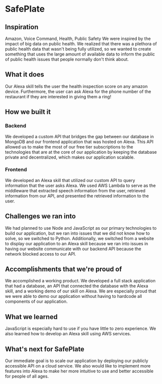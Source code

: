 # SafePlate

## Inspiration
Amazon, Voice Command, Health, Public Safety
We were inspired by the impact of big data on public health. We realized that there was a plethora of public health data that wasn't being fully utilized, so we wanted to create something that uses the large amount of available data to inform the public of public health issues that people normally don't think about.

## What it does
Our Alexa skill tells the user the health inspection score on any amazon device. Furthermore, the user can ask Alexa for the phone number of the restaurant if they are interested in giving them a ring!

## How we built it
### Backend
We developed a custom API that bridges the gap between our database in MongoDB and our frontend application that was hosted on Alexa. This API allowed us to make the most of our free tier subscriptions to the technologies that are at the core of our application by keeping the database private and decentralized, which makes our application scalable.
### Frontend
We developed an Alexa skill that utilized our custom API to query information that the user asks Alexa. We used AWS Lambda to serve as the middleware that extracted speech information from the user, retrieved information from our API, and presented the retrieved information to the user.

## Challenges we ran into
We had planned to use Node and JavaScript as our primary technologies to build our application, but we ran into issues that we did not know how to solve, so we switched to Python. Additionally, we switched from a website to display our application to an Alexa skill because we ran into issues in having our website communicate with our backend API because the network blocked access to our API.

## Accomplishments that we're proud of
We accomplished a working product. We developed a full stack application that had a database, an API that connected the database with the Alexa skill, and a working demo of our skill on Alexa. We are especially proud that we were able to demo our application without having to hardcode all components of our application.

## What we learned
JavaScript is especially hard to use if you have little to zero experience. We also learned how to develop an Alexa skill using AWS services.

## What's next for SafePlate
Our immediate goal is to scale our application by deploying our publicly accessible API on a cloud service. We also would like to implement more features into Alexa to make her more intuitive to use and better accessible for people of all ages.
